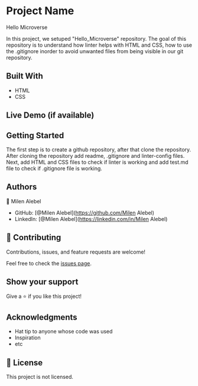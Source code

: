 

# Project Name
Hello Microverse


In this project, we setuped "Hello_Microverse" repository. The goal of this repository is to understand how linter helps with HTML and CSS, how to use the .gitignore inorder to avoid unwanted files from being visible in our git repository. 

## Built With

- HTML
- CSS


## Live Demo (if available)

## Getting Started

The first step is to create a github repository, after that clone the repository. After cloning the repository add readme, .gitignore and linter-config files. Next, add HTML and CSS files to check if linter is working and add test.md file to check if .gitignore file is working.



## Authors

👤 Milen Alebel

- GitHub: [@Milen Alebel](https://github.com/Milen Alebel)
- LinkedIn: [@Milen Alebel](https://linkedin.com/in/Milen Alebel)


## 🤝 Contributing

Contributions, issues, and feature requests are welcome!

Feel free to check the [issues page](../../issues/).

## Show your support

Give a ⭐️ if you like this project!

## Acknowledgments

- Hat tip to anyone whose code was used
- Inspiration
- etc

## 📝 License

This project is not licensed.
